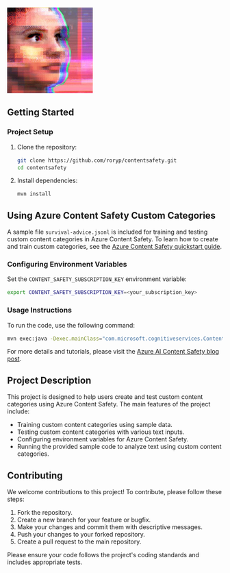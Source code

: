 [![Video Preview](tai.jpg)](tai.mp4)

## Getting Started

### Project Setup

1. Clone the repository:
   ```sh
   git clone https://github.com/roryp/contentsafety.git
   cd contentsafety
   ```

2. Install dependencies:
   ```sh
   mvn install
   ```

## Using Azure Content Safety Custom Categories

A sample file `survival-advice.jsonl` is included for training and testing custom content categories in Azure Content Safety. To learn how to create and train custom categories, see the [Azure Content Safety quickstart guide](https://learn.microsoft.com/en-us/azure/ai-services/content-safety/quickstart-custom-categories).

### Configuring Environment Variables

Set the `CONTENT_SAFETY_SUBSCRIPTION_KEY` environment variable:
```sh
export CONTENT_SAFETY_SUBSCRIPTION_KEY=<your_subscription_key>
```

### Usage Instructions

To run the code, use the following command:
```sh
mvn exec:java -Dexec.mainClass="com.microsoft.cognitiveservices.ContentSafetyCustomCategorySampleCode"
```

For more details and tutorials, please visit the [Azure AI Content Safety blog post](https://techcommunity.microsoft.com/blog/azure-ai-services-blog/announcing-custom-categories-public-preview-in-azure-ai-content-safety/4147024).

## Project Description

This project is designed to help users create and test custom content categories using Azure Content Safety. The main features of the project include:

- Training custom content categories using sample data.
- Testing custom content categories with various text inputs.
- Configuring environment variables for Azure Content Safety.
- Running the provided sample code to analyze text using custom content categories.

## Contributing

We welcome contributions to this project! To contribute, please follow these steps:

1. Fork the repository.
2. Create a new branch for your feature or bugfix.
3. Make your changes and commit them with descriptive messages.
4. Push your changes to your forked repository.
5. Create a pull request to the main repository.

Please ensure your code follows the project's coding standards and includes appropriate tests.
